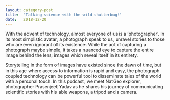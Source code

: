 ```yaml
---
layout: category-post
title:  "Talking science with the wild shutterbug!"
date:   2018-12-20
---
```

With the advent of technology, almost everyone of us is a ‘photographer’. In its most simplistic avatar, a photograph speak to us, unravel stories to those who are even ignorant of its existence. While the act of capturing a photograph maybe simple, it takes a nuanced eye to capture the entire image behind the lens; images which reveal itself in its entirety.

Storytelling in the form of images have existed since the dawn of time, but in this age where access to information is rapid and easy, the photograph coupled technology can be powerful tool to disseminate tales of the world with a personal touch. In this podcast, we meet NatGeo explorer, photographer Prasenjeet Yadav as he shares his journey of communicating scientific stories with his able weapons,  a tripod and a camera.


